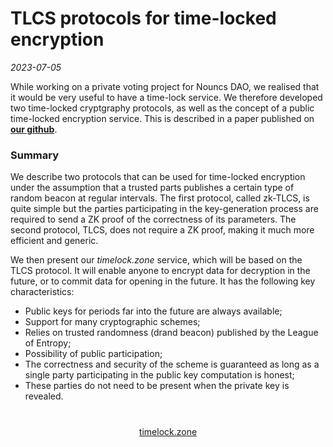 # TLCS protocols for time-locked encryption

*2023-07-05*

While working on a private voting project for Nouncs DAO, we realised that it would be very useful to have a time-lock service. We therefore developed two time-locked cryptgraphy protocols, as well as the concept of a public time-locked encryption service. This is described in a paper published on **[our github](https://github.com/aragonzkresearch/blog/blob/main/pdf/azkr-timelock-zone.pdf)**.

### Summary

We describe two protocols that can be used for time-locked encryption under the assumption that a trusted parts publishes a certain type of random beacon at regular intervals. The first protocol, called zk-TLCS, is quite simple but the parties participating in the key-generation process are required to send a ZK proof of the correctness of its parameters. The second protocol, TLCS, does not require a ZK proof, making it much more efficient and generic.

We then present our *timelock.zone* service, which will be based on the TLCS protocol. It will enable anyone to encrypt data for decryption in the future, or to commit data for opening in the future. It has the following key characteristics:

* Public keys for periods far into the future are always available;
* Support for many cryptographic schemes;
* Relies on trusted randomness (drand beacon) published by the League of Entropy;
* Possibility of public participation;
* The correctness and security of the scheme is guaranteed as long as a single party participating in the public key computation is honest;
* These parties do not need to be present when the private key is revealed.

<div style="text-align:center; margin:40px;">
<a href="https://github.com/aragonzkresearch/blog/blob/main/pdf/azkr-timelock-zone.pdf" target="_blank" class="alert alert-primary" role="alert">
  <i class="bi bi-file-earmark-text" style="font-size: 1.5rem;"></i> timelock.zone
</a>
</div>